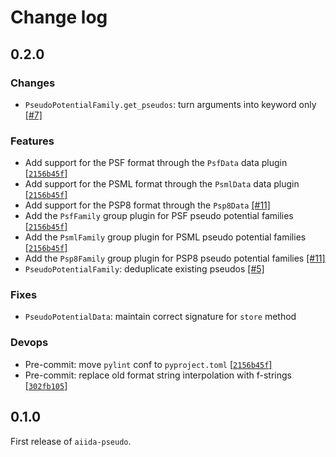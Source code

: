 # Change log

## 0.2.0

### Changes
- `PseudoPotentialFamily.get_pseudos`: turn arguments into keyword only [[#7]](https://github.com/aiidateam/aiida-pseudo/pull/7)

### Features
- Add support for the PSF format through the `PsfData` data plugin [[`2156b45f`]](https://github.com/aiidateam/aiida-pseudo/commit/2156b45f2adc6c0c1b11fe6e6a0c123df464c0af)
- Add support for the PSML format through the `PsmlData` data plugin [[`2156b45f`]](https://github.com/aiidateam/aiida-pseudo/commit/2156b45f2adc6c0c1b11fe6e6a0c123df464c0af)
- Add support for the PSP8 format through the `Psp8Data` [[#11]](https://github.com/aiidateam/aiida-pseudo/pull/11)
- Add the `PsfFamily` group plugin for PSF pseudo potential families [[`2156b45f`]](https://github.com/aiidateam/aiida-pseudo/commit/2156b45f2adc6c0c1b11fe6e6a0c123df464c0af)
- Add the `PsmlFamily` group plugin for PSML pseudo potential families [[`2156b45f`]](https://github.com/aiidateam/aiida-pseudo/commit/2156b45f2adc6c0c1b11fe6e6a0c123df464c0af)
- Add the `Psp8Family` group plugin for PSP8 pseudo potential families [[#11]](https://github.com/aiidateam/aiida-pseudo/pull/11)
- `PseudoPotentialFamily`: deduplicate existing pseudos [[#5]](https://github.com/aiidateam/aiida-pseudo/pull/5)

### Fixes
- `PseudoPotentialData`: maintain correct signature for `store` method

### Devops
- Pre-commit: move `pylint` conf to `pyproject.toml` [[`2156b45f`]](https://github.com/aiidateam/aiida-pseudo/commit/2156b45f2adc6c0c1b11fe6e6a0c123df464c0af)
- Pre-commit: replace old format string interpolation with f-strings [[`302fb105`]](https://github.com/aiidateam/aiida-pseudo/commit/302fb1056489e2d1e1e59bf5011ea28388e8b6f2)


## 0.1.0

First release of `aiida-pseudo`.
